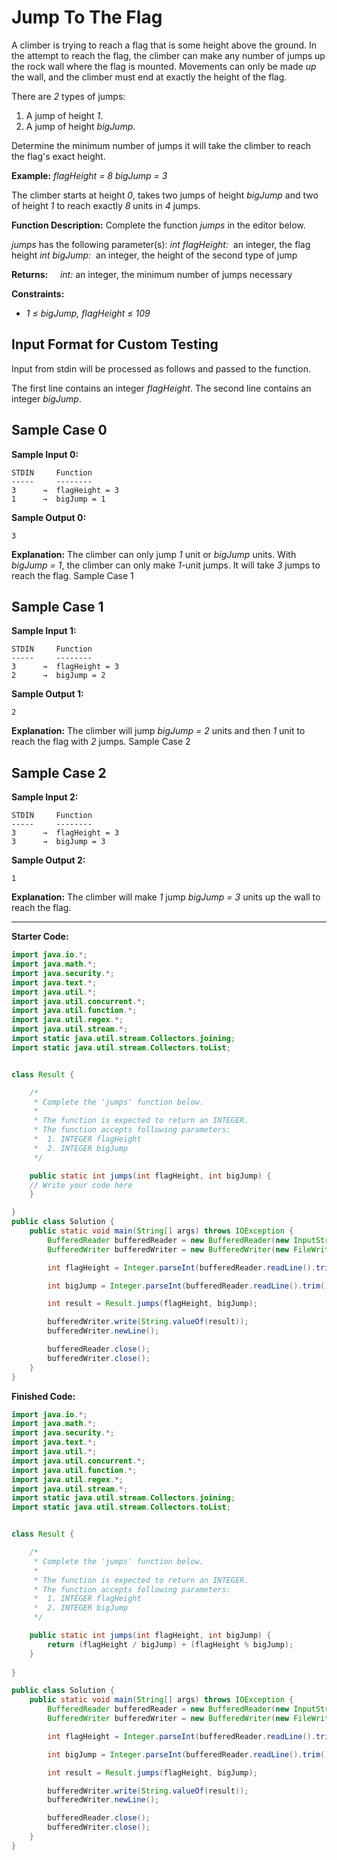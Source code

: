 # Jump To The Flag

A climber is trying to reach a flag that is some height above the ground. In the attempt to reach the flag, the climber can make any number of jumps up the rock wall where the flag is mounted. Movements can only be made _up_ the wall, and the climber must end at exactly the height of the flag.

There are _2_ types of jumps:
1.  A jump of height _1_.
2.  A jump of height _bigJump_.

Determine the minimum number of jumps it will take the climber to reach the flag's exact height.

**Example:**
_flagHeight = 8_
_bigJump = 3_

The climber starts at height _0_, takes two jumps of height _bigJump_ and two of height _1_ to reach exactly _8_ units in _4_ jumps.

**Function Description:**
Complete the function _jumps_ in the editor below.

_jumps_ has the following parameter(s):
   _int flagHeight:_  an integer, the flag height
   _int_ _bigJump:_  an integer, the height of the second type of jump

**Returns:**
    _int:_ an integer, the minimum number of jumps necessary

**Constraints:**
-   _1 ≤ bigJump, flagHeight ≤ 109_

## Input Format for Custom Testing
Input from stdin will be processed as follows and passed to the function.

The first line contains an integer _flagHeight_.
The second line contains an integer _bigJump_.

## Sample Case 0
**Sample Input 0:**
```
STDIN     Function
-----     --------
3      →  flagHeight = 3
1      →  bigJump = 1
```

**Sample Output 0:**
```
3
```

**Explanation:**
The climber can only jump _1_ unit or _bigJump_ units. With _bigJump = 1_, the climber can only make _1_-unit jumps. It will take _3_ jumps to reach the flag. Sample Case 1

## Sample Case 1
**Sample Input 1:**
```
STDIN     Function
-----     --------
3      →  flagHeight = 3
2      →  bigJump = 2
```

**Sample Output 1:**
```
2
```

**Explanation:**
The climber will jump _bigJump = 2_ units and then _1_ unit to reach the flag with _2_ jumps. Sample Case 2

## Sample Case 2
**Sample Input 2:**
```
STDIN     Function
-----     --------
3      →  flagHeight = 3
3      →  bigJump = 3
```

**Sample Output 2:**
```
1
```

**Explanation:**
The climber will make _1_ jump _bigJump = 3_ units up the wall to reach the flag.

---

**Starter Code:**
```java
import java.io.*;
import java.math.*;
import java.security.*;
import java.text.*;
import java.util.*;
import java.util.concurrent.*;
import java.util.function.*;
import java.util.regex.*;
import java.util.stream.*;
import static java.util.stream.Collectors.joining;
import static java.util.stream.Collectors.toList;


class Result {

    /*
     * Complete the 'jumps' function below.
     *
     * The function is expected to return an INTEGER.
     * The function accepts following parameters:
     *  1. INTEGER flagHeight
     *  2. INTEGER bigJump
     */

    public static int jumps(int flagHeight, int bigJump) {
	// Write your code here
    }

}
public class Solution {
    public static void main(String[] args) throws IOException {
        BufferedReader bufferedReader = new BufferedReader(new InputStreamReader(System.in));
        BufferedWriter bufferedWriter = new BufferedWriter(new FileWriter(System.getenv("OUTPUT_PATH")));

        int flagHeight = Integer.parseInt(bufferedReader.readLine().trim());

        int bigJump = Integer.parseInt(bufferedReader.readLine().trim());

        int result = Result.jumps(flagHeight, bigJump);

        bufferedWriter.write(String.valueOf(result));
        bufferedWriter.newLine();

        bufferedReader.close();
        bufferedWriter.close();
    }
}
```

**Finished Code:**
```java
import java.io.*;
import java.math.*;
import java.security.*;
import java.text.*;
import java.util.*;
import java.util.concurrent.*;
import java.util.function.*;
import java.util.regex.*;
import java.util.stream.*;
import static java.util.stream.Collectors.joining;
import static java.util.stream.Collectors.toList;


class Result {

    /*
     * Complete the 'jumps' function below.
     *
     * The function is expected to return an INTEGER.
     * The function accepts following parameters:
     *  1. INTEGER flagHeight
     *  2. INTEGER bigJump
     */

    public static int jumps(int flagHeight, int bigJump) {
        return (flagHeight / bigJump) + (flagHeight % bigJump);
    }
    
}

public class Solution {
    public static void main(String[] args) throws IOException {
        BufferedReader bufferedReader = new BufferedReader(new InputStreamReader(System.in));
        BufferedWriter bufferedWriter = new BufferedWriter(new FileWriter(System.getenv("OUTPUT_PATH")));

        int flagHeight = Integer.parseInt(bufferedReader.readLine().trim());

        int bigJump = Integer.parseInt(bufferedReader.readLine().trim());

        int result = Result.jumps(flagHeight, bigJump);

        bufferedWriter.write(String.valueOf(result));
        bufferedWriter.newLine();

        bufferedReader.close();
        bufferedWriter.close();
    }
}
```
